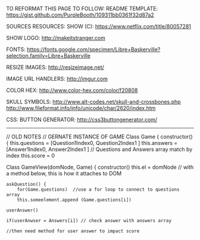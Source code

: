

TO REFORMAT THIS PAGE TO FOLLOW:
README TEMPLATE: https://gist.github.com/PurpleBooth/109311bb0361f32d87a2









SOURCES RESOURCES:
SHOW (C): https://www.netflix.com/title/80057281

SHOW LOGO: http://makeitstranger.com

FONTS:
https://fonts.google.com/specimen/Libre+Baskerville?selection.family=Libre+Baskerville

RESIZE IMAGES:
http://resizeimage.net/

IMAGE URL HANDLERS: http://imgur.com

COLOR HEX:
http://www.color-hex.com/color/f20808

SKULL SYMBOLS:
http://www.alt-codes.net/skull-and-crossbones.php
http://www.fileformat.info/info/unicode/char/2620/index.htm

CSS: BUTTON GENERATOR:
http://css3buttongenerator.com/



__________________________________________________________________

// OLD NOTES
// GERNATE INSTANCE OF GAME
Class Game {
    constructor() {
    this.questions = [Question1Index0, Question2Index1 ]
    this.answers = [Answer1Index0, Answer2Index1 ]  // Questions and Answers array match by index
    this.score = 0
 

Class GameView(domNode, Game) {
    constructor()
    this.el = domNode // with a method below, this is how it attaches to DOM

    askQuestion() {
        for(Game.questions)  //use a for loop to connect to questions array
        this.someelement.append (Game.questions[i])

    userAnswer()

    if(userAnwser = Answers[i]) // check answer with answers array

    //then need method for user answer to impact score
    

  

